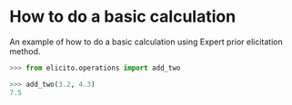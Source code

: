 # How to do a basic calculation

An example of how to do a basic calculation using Expert prior elicitation method.

```python
>>> from elicito.operations import add_two

>>> add_two(3.2, 4.3)
7.5
```
